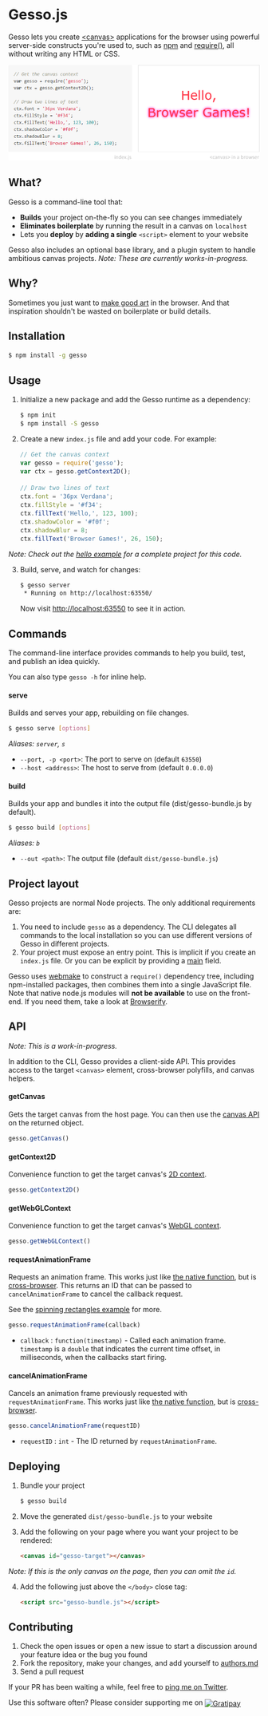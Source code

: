 Gesso.js
========

Gesso lets you create [&lt;canvas&gt;][] applications for the browser using
powerful server-side constructs you're used to, such as [npm][]
and [require()][], all without writing any HTML or CSS.

![Teaser](artwork/teaser.png)


What?
-----

Gesso is a command-line tool that:

- **Builds** your project on-the-fly so you can see changes immediately
- **Eliminates boilerplate** by running the result in a canvas on `localhost`
- Lets you **deploy** by **adding a single** `<script>` element to your website

Gesso also includes an optional base library, and a plugin system to handle
ambitious canvas projects. *Note: These are currently works-in-progress.*


Why?
----

Sometimes you just want to [make good art][] in the browser. And that
inspiration shouldn't be wasted on boilerplate or build details.


Installation
------------

```bash
$ npm install -g gesso
```


Usage
-----

1. Initialize a new package and add the Gesso runtime as a dependency:

    ```bash
    $ npm init
    $ npm install -S gesso
    ```

2. Create a new `index.js` file and add your code. For example:

    ```js
    // Get the canvas context
    var gesso = require('gesso');
    var ctx = gesso.getContext2D();

    // Draw two lines of text
    ctx.font = '36px Verdana';
    ctx.fillStyle = '#f34';
    ctx.fillText('Hello,', 123, 100);
    ctx.shadowColor = '#f0f';
    ctx.shadowBlur = 8;
    ctx.fillText('Browser Games!', 26, 150);
    ```

  *Note: Check out the [hello example][] for a complete project for this code.*

3. Build, serve, and watch for changes:

    ```bash
    $ gesso server
     * Running on http://localhost:63550/
    ```

    Now visit [http://localhost:63550](http://localhost:63550/) to see it in action.


Commands
--------

The command-line interface provides commands to help you build, test, and
publish an idea quickly.

You can also type `gesso -h` for inline help.


#### serve

Builds and serves your app, rebuilding on file changes.

```bash
$ gesso serve [options]
```

*Aliases: `server`, `s`*

- `--port, -p <port>`: The port to serve on (default `63550`)
- `--host <address>`: The host to serve from (default `0.0.0.0`)


#### build

Builds your app and bundles it into the output file (dist/gesso-bundle.js by default).

```bash
$ gesso build [options]
```

*Aliases: `b`*

- `--out <path>`: The output file (default `dist/gesso-bundle.js`)


Project layout
--------------

Gesso projects are normal Node projects. The only additional requirements are:

1. You need to include `gesso` as a dependency. The CLI delegates all commands
    to the local installation so you can use different versions of Gesso in
    different projects.
2. Your project must expose an entry point. This is implicit if you create an
    `index.js` file. Or you can be explicit by providing a [main][] field.

Gesso uses [webmake][] to construct a `require()` dependency tree, including
npm-installed packages, then combines them into a single JavaScript file.
Note that native node.js modules will **not be available** to use on
the front-end. If you need them, take a look at [Browserify][].


API
---

*Note: This is a work-in-progress.*

In addition to the CLI, Gesso provides a client-side API. This provides access
to the target `<canvas>` element, cross-browser polyfills, and canvas helpers.


#### getCanvas

Gets the target canvas from the host page. You can then use the [canvas API][]
on the returned object.

```js
gesso.getCanvas()
```


#### getContext2D

Convenience function to get the target canvas's [2D context][].

```js
gesso.getContext2D()
```


#### getWebGLContext

Convenience function to get the target canvas's [WebGL context][].

```js
gesso.getWebGLContext()
```


#### requestAnimationFrame

Requests an animation frame. This works just like [the native function][raf],
but is [cross-browser][raf.js]. This returns an ID that can be passed to
`cancelAnimationFrame` to cancel the callback request.

See the [spinning rectangles example][] for more.

```js
gesso.requestAnimationFrame(callback)
```

- `callback` : `function(timestamp)` - Called each animation frame. `timestamp`
  is a `double` that indicates the current time offset, in milliseconds, when
  the callbacks start firing.


#### cancelAnimationFrame

Cancels an animation frame previously requested with `requestAnimationFrame`.
This works just like [the native function][craf], but is [cross-browser][raf.js].

```js
gesso.cancelAnimationFrame(requestID)
```

- `requestID` : `int` - The ID returned by `requestAnimationFrame`.


Deploying
---------

1. Bundle your project

    ```bash
    $ gesso build
    ```

2. Move the generated `dist/gesso-bundle.js` to your website

3. Add the following on your page where you want your project to be rendered:

    ```html
    <canvas id="gesso-target"></canvas>
    ```

  *Note: If this is the only canvas on the page, then you can omit the `id`.*

4. Add the following just above the `</body>` close tag:

    ```html
    <script src="gesso-bundle.js"></script>
    ```


Contributing
------------

1. Check the open issues or open a new issue to start a discussion around
  your feature idea or the bug you found
2. Fork the repository, make your changes, and add yourself to [authors.md][]
3. Send a pull request

If your PR has been waiting a while, feel free to [ping me on Twitter][twitter].

Use this software often? Please consider supporting me on
<a href="http://gratipay.com/joeyespo" title="Thank you!">
  <img align="center" style="margin-bottom:1px" src="http://joeyespo.com/images/gratipay-button.png" alt="Gratipay">
</a>


[&lt;canvas&gt;]: http://en.wikipedia.org/wiki/Canvas_element
[npm]: http://npmjs.org
[require()]: http://nodejs.org/api/modules.html
[make good art]: http://www.youtube.com/watch?v=ikAb-NYkseI
[hello example]: examples/hello/
[main]: http://npmjs.org/doc/files/package.json.html
[webmake]: http://github.com/medikoo/modules-webmake
[browserify]: http://github.com/substack/node-browserify
[canvas API]: http://developer.mozilla.org/en-US/docs/Web/API/Canvas_API
[2D context]: http://developer.mozilla.org/en-US/docs/Web/API/CanvasRenderingContext2D
[WebGL context]: http://developer.mozilla.org/en-US/docs/Web/API/WebGLRenderingContext
[raf]: http://developer.mozilla.org/en-US/docs/Web/API/window.requestAnimationFrame
[spinning rectangles example]: examples/spinning/
[craf]: http://developer.mozilla.org/en-US/docs/Web/API/window.cancelAnimationFrame
[raf.js]: http://gist.github.com/paulirish/1579671
[DOMHighResTimeStamp]: http://developer.mozilla.org/en-US/docs/Web/API/DOMHighResTimeStamp
[authors.md]: AUTHORS.md
[twitter]: http://twitter.com/joeyespo
